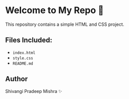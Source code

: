 # Welcome to My Repo 🚀

This repository contains a simple HTML and CSS project.

## Files Included:
- `index.html`
- `style.css`
- `README.md`

## Author
Shivangi Pradeep Mishra ✨
